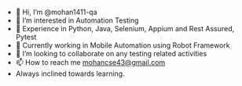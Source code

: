 - 👋 Hi, I’m @mohan1411-qa
- 👀 I’m interested in Automation Testing
- 🌱 Experience in Python, Java, Selenium, Appium and Rest Assured, Pytest
- 🌱 Currently working in Mobile Automation using Robot Framework
- 💞️ I’m looking to collaborate on any testing related activities
- 📫 How to reach me mohancse43@gmail.com
- Always inclined towards learning.

<!---
mohan1411-qa/mohan1411-qa is a ✨ special ✨ repository because its `README.md` (this file) appears on your GitHub profile.
You can click the Preview link to take a look at your changes.
--->
